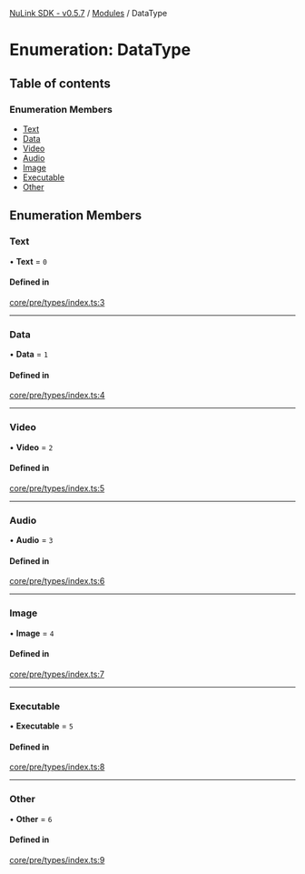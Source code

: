 [NuLink SDK - v0.5.7](../README.md) / [Modules](../modules.md) / DataType

# Enumeration: DataType

## Table of contents

### Enumeration Members

- [Text](DataType.md#text)
- [Data](DataType.md#data)
- [Video](DataType.md#video)
- [Audio](DataType.md#audio)
- [Image](DataType.md#image)
- [Executable](DataType.md#executable)
- [Other](DataType.md#other)

## Enumeration Members

### Text

• **Text** = ``0``

#### Defined in

[core/pre/types/index.ts:3](https://github.com/NuLink-network/nulink-sdk/blob/11cbdd7/src/core/pre/types/index.ts#L3)

___

### Data

• **Data** = ``1``

#### Defined in

[core/pre/types/index.ts:4](https://github.com/NuLink-network/nulink-sdk/blob/11cbdd7/src/core/pre/types/index.ts#L4)

___

### Video

• **Video** = ``2``

#### Defined in

[core/pre/types/index.ts:5](https://github.com/NuLink-network/nulink-sdk/blob/11cbdd7/src/core/pre/types/index.ts#L5)

___

### Audio

• **Audio** = ``3``

#### Defined in

[core/pre/types/index.ts:6](https://github.com/NuLink-network/nulink-sdk/blob/11cbdd7/src/core/pre/types/index.ts#L6)

___

### Image

• **Image** = ``4``

#### Defined in

[core/pre/types/index.ts:7](https://github.com/NuLink-network/nulink-sdk/blob/11cbdd7/src/core/pre/types/index.ts#L7)

___

### Executable

• **Executable** = ``5``

#### Defined in

[core/pre/types/index.ts:8](https://github.com/NuLink-network/nulink-sdk/blob/11cbdd7/src/core/pre/types/index.ts#L8)

___

### Other

• **Other** = ``6``

#### Defined in

[core/pre/types/index.ts:9](https://github.com/NuLink-network/nulink-sdk/blob/11cbdd7/src/core/pre/types/index.ts#L9)
